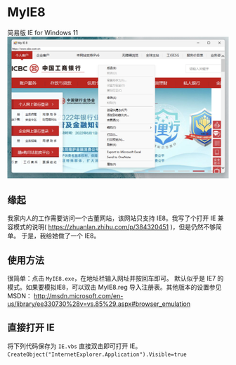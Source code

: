 # MyIE8
简易版 IE for Windows 11  
![运行效果](https://github.com/thunderw/MyIE8/blob/main/screenshots/MyIE8-V1.0.jpg)

## 缘起
我家内人的工作需要访问一个古董网站，该网站只支持 IE8。我写了个打开 IE 兼容模式的说明( https://zhuanlan.zhihu.com/p/384320451 )，但是仍然不够简单。
于是，我给她做了一个 IE8。

## 使用方法
很简单：点击 `MyIE8.exe`，在地址栏输入网址并按回车即可。
默认似乎是 IE7 的模式。如果要模拟IE8，可以双击 MyIE8.reg 导入注册表。其他版本的设置参见 MSDN：
http://msdn.microsoft.com/en-us/library/ee330730%28v=vs.85%29.aspx#browser_emulation

## 直接打开 IE
将下列代码保存为 `IE.vbs` 直接双击即可打开 IE。  
`CreateObject("InternetExplorer.Application").Visible=true`